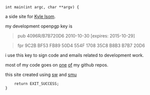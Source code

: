     int main(int argc, char **argv) {

a side site for [Kyle Isom](http://www.kyleisom.net).


my development openpgp key is

> pub   4096R/B7B720D6 2010-10-30 [expires: 2015-10-29]  

> fpr   9C2B BF53 FB89 50D4 554F  1708 35C8 B8B3 B7B7 20D6

i use this key to sign code and emails related to development work.


most of my code goes on [one](https://github.com/kisom)
[of](https://github.com/brokenlcd) my github repos.


this site created using [sw](http://nibble.develsec.org/projects/sw.html) 
and [smu](http://s01.de/\~tox/index.cgi/proj_smu)

        return EXIT_SUCCESS;
    }

